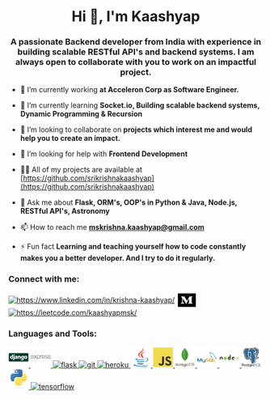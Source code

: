 <h1 align="center">Hi 👋, I'm Kaashyap</h1>
<h3 align="center">A passionate Backend developer from India with experience in building scalable RESTful API's and backend systems. I am always open to collaborate with you to work on an impactful project.</h3>

- 🔭 I’m currently working **at Acceleron Corp as Software Engineer.**

- 🌱 I’m currently learning **Socket.io, Building scalable backend systems, Dynamic Programming & Recursion**

- 👯 I’m looking to collaborate on **projects which interest me and would help you to create an impact.**

- 🤝 I’m looking for help with **Frontend Development**

- 👨‍💻 All of my projects are available at [https://github.com/srikrishnakaashyap](https://github.com/srikrishnakaashyap)

- 💬 Ask me about **Flask, ORM's, OOP's in Python & Java, Node.js, RESTful API's, Astronomy**

- 📫 How to reach me **mskrishna.kaashyap@gmail.com**

- ⚡ Fun fact **Learning and teaching yourself how to code constantly makes you a better developer. And I try to do it regularly.**



<h3 align="left">Connect with me:</h3>
<p align="left">
<a href="https://linkedin.com/in/krishna-kaashyap/" target="blank"><img align="center" src="https://raw.githubusercontent.com/peterthehan/peterthehan/master/assets/linkedin.svg" alt="https://www.linkedin.com/in/krishna-kaashyap/" height="30" width="40" /></a>
<a href="https://medium.com/@mskrishna.kaashyap" target="blank"><img align="center" src="https://raw.githubusercontent.com/ionic-team/ionicons/8c2a507fcff2cb5f2edff60357ffd7feb70bb987/src/svg/logo-medium.svg" alt="@mskrishna.kaashyap" height="30" width="40" /></a>
<a href="https://www.leetcode.com/kaashyapmsk/" target="blank"><img align="center" src="https://raw.githubusercontent.com/simple-icons/simple-icons/2f55a5696c3df837997fe19722954c5c52b0e8cc/icons/leetcode.svg" alt="https://leetcode.com/kaashyapmsk/" height="30" width="40" /></a>
</p>



<h3 align="left">Languages and Tools:</h3>
<p align="left"> <a href="https://www.djangoproject.com/" target="_blank"> <img src="https://raw.githubusercontent.com/devicons/devicon/master/icons/django/django-original.svg" alt="django" width="40" height="40"/> </a> <a href="https://expressjs.com" target="_blank"> <img src="https://raw.githubusercontent.com/devicons/devicon/master/icons/express/express-original-wordmark.svg" alt="express" width="40" height="40"/> </a> <a href="https://flask.palletsprojects.com/" target="_blank"> <img src="https://www.vectorlogo.zone/logos/pocoo_flask/pocoo_flask-icon.svg" alt="flask" width="40" height="40"/> </a> <a href="https://git-scm.com/" target="_blank"> <img src="https://www.vectorlogo.zone/logos/git-scm/git-scm-icon.svg" alt="git" width="40" height="40"/> </a> <a href="https://heroku.com" target="_blank"> <img src="https://www.vectorlogo.zone/logos/heroku/heroku-icon.svg" alt="heroku" width="40" height="40"/> </a> <a href="https://www.java.com" target="_blank"> <img src="https://raw.githubusercontent.com/devicons/devicon/master/icons/java/java-original.svg" alt="java" width="40" height="40"/> </a> <a href="https://developer.mozilla.org/en-US/docs/Web/JavaScript" target="_blank"> <img src="https://raw.githubusercontent.com/devicons/devicon/master/icons/javascript/javascript-original.svg" alt="javascript" width="40" height="40"/> </a> <a href="https://www.mongodb.com/" target="_blank"> <img src="https://raw.githubusercontent.com/devicons/devicon/master/icons/mongodb/mongodb-original-wordmark.svg" alt="mongodb" width="40" height="40"/> </a> <a href="https://www.mysql.com/" target="_blank"> <img src="https://raw.githubusercontent.com/devicons/devicon/master/icons/mysql/mysql-original-wordmark.svg" alt="mysql" width="40" height="40"/> </a> <a href="https://nodejs.org" target="_blank"> <img src="https://raw.githubusercontent.com/devicons/devicon/master/icons/nodejs/nodejs-original-wordmark.svg" alt="nodejs" width="40" height="40"/> </a> <a href="https://www.postgresql.org" target="_blank"> <img src="https://raw.githubusercontent.com/devicons/devicon/master/icons/postgresql/postgresql-original-wordmark.svg" alt="postgresql" width="40" height="40"/> </a> <a href="https://www.python.org" target="_blank"> <img src="https://raw.githubusercontent.com/devicons/devicon/master/icons/python/python-original.svg" alt="python" width="40" height="40"/> </a> <a href="https://www.tensorflow.org" target="_blank"> <img src="https://www.vectorlogo.zone/logos/tensorflow/tensorflow-icon.svg" alt="tensorflow" width="40" height="40"/> </a> </p>
